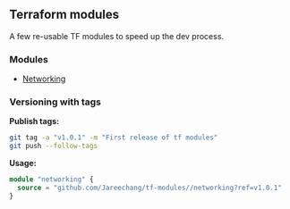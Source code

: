 ## Terraform modules

A few re-usable TF modules to speed up the dev process.

### Modules 

- [Networking](./networking/README.MD)


### Versioning with tags

**Publish tags:**
```sh
git tag -a "v1.0.1" -m "First release of tf modules"
git push --follow-tags
```
**Usage:**

```tf
module "networking" {
  source = "github.com/Jareechang/tf-modules//networking?ref=v1.0.1"
}
```
